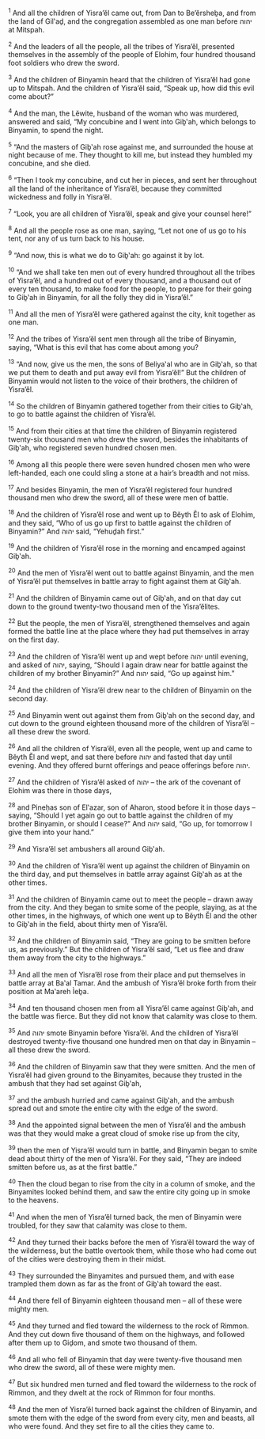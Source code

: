 <sup>1</sup> And all the children of Yisra’ĕl came out, from Dan to Be’ĕrsheḇa, and from the land of Gil‛aḏ, and the congregation assembled as one man before יהוה at Mitspah.

<sup>2</sup> And the leaders of all the people, all the tribes of Yisra’ĕl, presented themselves in the assembly of the people of Elohim, four hundred thousand foot soldiers who drew the sword.

<sup>3</sup> And the children of Binyamin heard that the children of Yisra’ĕl had gone up to Mitspah. And the children of Yisra’ĕl said, “Speak up, how did this evil come about?”

<sup>4</sup> And the man, the Lĕwite, husband of the woman who was murdered, answered and said, “My concubine and I went into Giḇ‛ah, which belongs to Binyamin, to spend the night.

<sup>5</sup> “And the masters of Giḇ‛ah rose against me, and surrounded the house at night because of me. They thought to kill me, but instead they humbled my concubine, and she died.

<sup>6</sup> “Then I took my concubine, and cut her in pieces, and sent her throughout all the land of the inheritance of Yisra’ĕl, because they committed wickedness and folly in Yisra’ĕl.

<sup>7</sup> “Look, you are all children of Yisra’ĕl, speak and give your counsel here!”

<sup>8</sup> And all the people rose as one man, saying, “Let not one of us go to his tent, nor any of us turn back to his house.

<sup>9</sup> “And now, this is what we do to Giḇ‛ah: go against it by lot.

<sup>10</sup> “And we shall take ten men out of every hundred throughout all the tribes of Yisra’ĕl, and a hundred out of every thousand, and a thousand out of every ten thousand, to make food for the people, to prepare for their going to Giḇ‛ah in Binyamin, for all the folly they did in Yisra’ĕl.”

<sup>11</sup> And all the men of Yisra’ĕl were gathered against the city, knit together as one man.

<sup>12</sup> And the tribes of Yisra’ĕl sent men through all the tribe of Binyamin, saying, “What is this evil that has come about among you?

<sup>13</sup> “And now, give us the men, the sons of Beliya‛al who are in Giḇ‛ah, so that we put them to death and put away evil from Yisra’ĕl!” But the children of Binyamin would not listen to the voice of their brothers, the children of Yisra’ĕl.

<sup>14</sup> So the children of Binyamin gathered together from their cities to Giḇ‛ah, to go to battle against the children of Yisra’ĕl.

<sup>15</sup> And from their cities at that time the children of Binyamin registered twenty-six thousand men who drew the sword, besides the inhabitants of Giḇ‛ah, who registered seven hundred chosen men.

<sup>16</sup> Among all this people there were seven hundred chosen men who were left-handed, each one could sling a stone at a hair’s breadth and not miss.

<sup>17</sup> And besides Binyamin, the men of Yisra’ĕl registered four hundred thousand men who drew the sword, all of these were men of battle.

<sup>18</sup> And the children of Yisra’ĕl rose and went up to Bĕyth Ĕl to ask of Elohim, and they said, “Who of us go up first to battle against the children of Binyamin?” And יהוה said, “Yehuḏah first.”

<sup>19</sup> And the children of Yisra’ĕl rose in the morning and encamped against Giḇ‛ah.

<sup>20</sup> And the men of Yisra’ĕl went out to battle against Binyamin, and the men of Yisra’ĕl put themselves in battle array to fight against them at Giḇ‛ah.

<sup>21</sup> And the children of Binyamin came out of Giḇ‛ah, and on that day cut down to the ground twenty-two thousand men of the Yisra’ĕlites.

<sup>22</sup> But the people, the men of Yisra’ĕl, strengthened themselves and again formed the battle line at the place where they had put themselves in array on the first day.

<sup>23</sup> And the children of Yisra’ĕl went up and wept before יהוה until evening, and asked of יהוה, saying, “Should I again draw near for battle against the children of my brother Binyamin?” And יהוה said, “Go up against him.”

<sup>24</sup> And the children of Yisra’ĕl drew near to the children of Binyamin on the second day.

<sup>25</sup> And Binyamin went out against them from Giḇ‛ah on the second day, and cut down to the ground eighteen thousand more of the children of Yisra’ĕl – all these drew the sword.

<sup>26</sup> And all the children of Yisra’ĕl, even all the people, went up and came to Bĕyth Ĕl and wept, and sat there before יהוה and fasted that day until evening. And they offered burnt offerings and peace offerings before יהוה.

<sup>27</sup> And the children of Yisra’ĕl asked of יהוה – the ark of the covenant of Elohim was there in those days,

<sup>28</sup> and Pineḥas son of El‛azar, son of Aharon, stood before it in those days – saying, “Should I yet again go out to battle against the children of my brother Binyamin, or should I cease?” And יהוה said, “Go up, for tomorrow I give them into your hand.”

<sup>29</sup> And Yisra’ĕl set ambushers all around Giḇ‛ah.

<sup>30</sup> And the children of Yisra’ĕl went up against the children of Binyamin on the third day, and put themselves in battle array against Giḇ‛ah as at the other times.

<sup>31</sup> And the children of Binyamin came out to meet the people – drawn away from the city. And they began to smite some of the people, slaying, as at the other times, in the highways, of which one went up to Bĕyth Ĕl and the other to Giḇ‛ah in the field, about thirty men of Yisra’ĕl.

<sup>32</sup> And the children of Binyamin said, “They are going to be smitten before us, as previously.” But the children of Yisra’ĕl said, “Let us flee and draw them away from the city to the highways.”

<sup>33</sup> And all the men of Yisra’ĕl rose from their place and put themselves in battle array at Ba‛al Tamar. And the ambush of Yisra’ĕl broke forth from their position at Ma‛areh Ìeḇa.

<sup>34</sup> And ten thousand chosen men from all Yisra’ĕl came against Giḇ‛ah, and the battle was fierce. But they did not know that calamity was close to them.

<sup>35</sup> And יהוה smote Binyamin before Yisra’ĕl. And the children of Yisra’ĕl destroyed twenty-five thousand one hundred men on that day in Binyamin – all these drew the sword.

<sup>36</sup> And the children of Binyamin saw that they were smitten. And the men of Yisra’ĕl had given ground to the Binyamites, because they trusted in the ambush that they had set against Giḇ‛ah,

<sup>37</sup> and the ambush hurried and came against Giḇ‛ah, and the ambush spread out and smote the entire city with the edge of the sword.

<sup>38</sup> And the appointed signal between the men of Yisra’ĕl and the ambush was that they would make a great cloud of smoke rise up from the city,

<sup>39</sup> then the men of Yisra’ĕl would turn in battle, and Binyamin began to smite dead about thirty of the men of Yisra’ĕl. For they said, “They are indeed smitten before us, as at the first battle.”

<sup>40</sup> Then the cloud began to rise from the city in a column of smoke, and the Binyamites looked behind them, and saw the entire city going up in smoke to the heavens.

<sup>41</sup> And when the men of Yisra’ĕl turned back, the men of Binyamin were troubled, for they saw that calamity was close to them.

<sup>42</sup> And they turned their backs before the men of Yisra’ĕl toward the way of the wilderness, but the battle overtook them, while those who had come out of the cities were destroying them in their midst.

<sup>43</sup> They surrounded the Binyamites and pursued them, and with ease trampled them down as far as the front of Giḇ‛ah toward the east.

<sup>44</sup> And there fell of Binyamin eighteen thousand men – all of these were mighty men.

<sup>45</sup> And they turned and fled toward the wilderness to the rock of Rimmon. And they cut down five thousand of them on the highways, and followed after them up to Giḏom, and smote two thousand of them.

<sup>46</sup> And all who fell of Binyamin that day were twenty-five thousand men who drew the sword, all of these were mighty men.

<sup>47</sup> But six hundred men turned and fled toward the wilderness to the rock of Rimmon, and they dwelt at the rock of Rimmon for four months.

<sup>48</sup> And the men of Yisra’ĕl turned back against the children of Binyamin, and smote them with the edge of the sword from every city, men and beasts, all who were found. And they set fire to all the cities they came to.

